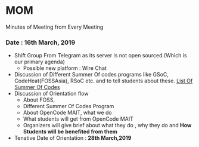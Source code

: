 # MOM
Minutes of Meeting from Every Meeting

### Date : 16th March, 2019 
- Shift Group From Telegram as its server is not open sourced.(Which is our primary agenda) 
  - Possible new platform : Wire Chat
- Discussion of Different Summer Of codes programs like GSoC, CodeHeat(FOSSAsia), RSoC etc. and to tell students about these.
[List Of Summer Of Codes](https://github.com/tapaswenipathak/Open-Source-Internships)
- Discussion of Orientation flow 
   - About FOSS, 
   - Different Summer Of Codes Program
   - About OpenCode MAIT, what we do 
   - What students will get from OpenCode MAIT
   - Organizers will give brief about what they do , why they do and **How Students will be benefited from them**
- Tenative Date of Orientation : **28th March,2019**
